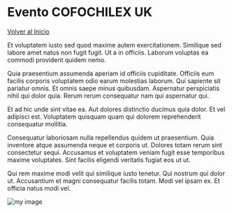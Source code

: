 # Evento COFOCHILEX UK

[Volver al Inicio](/)

Et voluptatem iusto sed quod maxime autem exercitationem. Similique sed labore amet natus non fugit fugit. Ut a in officiis. Laborum voluptas ea commodi provident quidem nemo.

Quia praesentium assumenda aperiam id officiis cupiditate. Officiis eum facilis corporis voluptatem odio earum molestias laborum. Qui sapiente sit pariatur omnis. Et omnis saepe minus quibusdam. Aspernatur perspiciatis nihil qui dolor quia. Rerum rerum consequatur nam qui aspernatur qui.

Et ad hic unde sint vitae ea. Aut dolores distinctio ducimus quia dolor. Et vel adipisci est. Voluptatem quisquam quam qui dolorem reprehenderit consequatur mollitia.

Consequatur laboriosam nulla repellendus quidem ut praesentium. Quia inventore atque assumenda neque et corporis ut. Dolores totam rerum sint consectetur sequi. Accusamus et voluptatem veniam fugit esse temporibus maxime voluptates. Sint facilis eligendi veritatis fugiat eos ut ut.

Qui rem maxime modi velit qui similique iusto tenetur. Qui nostrum qui dolor ut. Accusantium et magni consequatur facilis totam. Modi vel ipsam ex. Et officia natus modi vel.


![my image](/img/2024-04-20.png)
